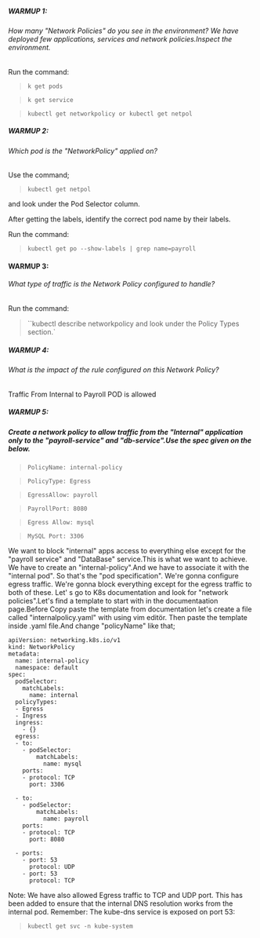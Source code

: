 ##### WARMUP 1:

###### How many "Network Policies" do you see in the environment? We have deployed few applications, services and network policies.Inspect the environment.

Run the command: 

> ``k get pods``

> ``k get service``

> ``kubectl get networkpolicy or kubectl get netpol``

##### WARMUP 2:
###### Which pod is the "NetworkPolicy" applied on?

Use the command;

> ``kubectl get netpol``

 and look under the Pod Selector column.

 After getting the labels, identify the correct pod name by their labels.

Run the command: 

> ``kubectl get po --show-labels | grep name=payroll``

#### WARMUP 3:
###### What type of traffic is the Network Policy configured to handle?

Run the command: 
> ``kubectl describe networkpolicy and look under the Policy Types section.`

##### WARMUP 4:
###### What is the impact of the rule configured on this Network Policy?

Traffic From Internal to Payroll POD is allowed

##### WARMUP 5:
##### Create a network policy to allow traffic from the "Internal" application only to the "payroll-service" and "db-service".Use the spec given on the below.

> ``PolicyName: internal-policy``

> ``PolicyType: Egress``

> ``EgressAllow: payroll``

> ``PayrollPort: 8080``

> ``Egress Allow: mysql``

> ``MySQL Port: 3306``

We want to block "internal" apps access to everything else except for the "payroll service" and "DataBase" service.This is what we want to achieve. We have to create an "internal-policy".And we have to associate it with the "internal pod". So that's the "pod specification". We're gonna configure egress traffic. We're gonna block everything except for the egress traffic to both of these. Let' s go to K8s documentation and look for "network policies".Let's find a template to start with in the documentaation page.Before Copy paste the template from documentation let's create a file called "internalpolicy.yaml" with using vim editör. Then paste the template inside .yaml file.And change "policyName" like that;

````
apiVersion: networking.k8s.io/v1
kind: NetworkPolicy
metadata:
  name: internal-policy
  namespace: default
spec:
  podSelector:
    matchLabels:
      name: internal
  policyTypes:
  - Egress
  - Ingress
  ingress:
    - {}
  egress:
  - to:
    - podSelector:
        matchLabels:
          name: mysql
    ports:
    - protocol: TCP
      port: 3306

  - to:
    - podSelector:
        matchLabels:
          name: payroll
    ports:
    - protocol: TCP
      port: 8080

  - ports:
    - port: 53
      protocol: UDP
    - port: 53
      protocol: TCP
````

Note: We have also allowed Egress traffic to TCP and UDP port. This has been added to ensure that the internal DNS resolution works from the internal pod. Remember: The kube-dns service is exposed on port 53:

> ``kubectl get svc -n kube-system ``